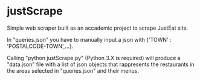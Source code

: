 # justScrape

Simple web scraper built as an accademic project to scrape JustEat site.<p> 
In "queries.json" you have to manually input a json with {'TOWN' : 'POSTALCODE-TOWN',...}. <p>
Calling "python justScrape.py" (Python 3.X is required) will produce a "data.json" file with a list of json objects that rappresents 
the restaurants in the areas selected in "queries.json" and their menus.
